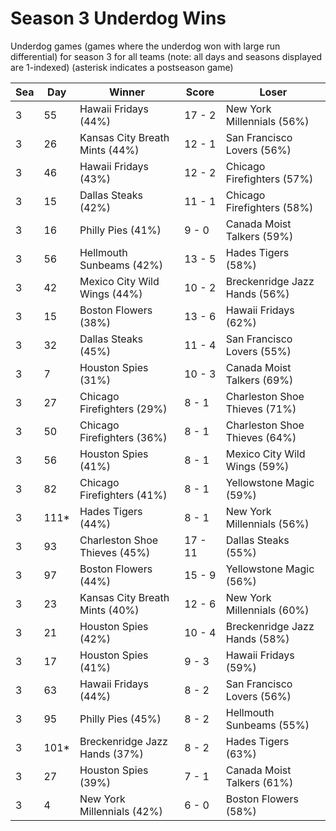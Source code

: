 # Season 3 Underdog Wins



Underdog games (games where the underdog won with large run differential) for season 3 for all teams (note: all days and seasons displayed are 1-indexed) (asterisk indicates a postseason game)


| Sea | Day | Winner | Score | Loser | 
| ------ |------ |------ |------ |------ |
| 3 | 55 | Hawaii Fridays (44%) | 17 - 2 | New York Millennials (56%) | 
| 3 | 26 | Kansas City Breath Mints (44%) | 12 - 1 | San Francisco Lovers (56%) | 
| 3 | 46 | Hawaii Fridays (43%) | 12 - 2 | Chicago Firefighters (57%) | 
| 3 | 15 | Dallas Steaks (42%) | 11 - 1 | Chicago Firefighters (58%) | 
| 3 | 16 | Philly Pies (41%) | 9 - 0 | Canada Moist Talkers (59%) | 
| 3 | 56 | Hellmouth Sunbeams (42%) | 13 - 5 | Hades Tigers (58%) | 
| 3 | 42 | Mexico City Wild Wings (44%) | 10 - 2 | Breckenridge Jazz Hands (56%) | 
| 3 | 15 | Boston Flowers (38%) | 13 - 6 | Hawaii Fridays (62%) | 
| 3 | 32 | Dallas Steaks (45%) | 11 - 4 | San Francisco Lovers (55%) | 
| 3 | 7 | Houston Spies (31%) | 10 - 3 | Canada Moist Talkers (69%) | 
| 3 | 27 | Chicago Firefighters (29%) | 8 - 1 | Charleston Shoe Thieves (71%) | 
| 3 | 50 | Chicago Firefighters (36%) | 8 - 1 | Charleston Shoe Thieves (64%) | 
| 3 | 56 | Houston Spies (41%) | 8 - 1 | Mexico City Wild Wings (59%) | 
| 3 | 82 | Chicago Firefighters (41%) | 8 - 1 | Yellowstone Magic (59%) | 
| 3 | 111* | Hades Tigers (44%) | 8 - 1 | New York Millennials (56%) | 
| 3 | 93 | Charleston Shoe Thieves (45%) | 17 - 11 | Dallas Steaks (55%) | 
| 3 | 97 | Boston Flowers (44%) | 15 - 9 | Yellowstone Magic (56%) | 
| 3 | 23 | Kansas City Breath Mints (40%) | 12 - 6 | New York Millennials (60%) | 
| 3 | 21 | Houston Spies (42%) | 10 - 4 | Breckenridge Jazz Hands (58%) | 
| 3 | 17 | Houston Spies (41%) | 9 - 3 | Hawaii Fridays (59%) | 
| 3 | 63 | Hawaii Fridays (44%) | 8 - 2 | San Francisco Lovers (56%) | 
| 3 | 95 | Philly Pies (45%) | 8 - 2 | Hellmouth Sunbeams (55%) | 
| 3 | 101* | Breckenridge Jazz Hands (37%) | 8 - 2 | Hades Tigers (63%) | 
| 3 | 27 | Houston Spies (39%) | 7 - 1 | Canada Moist Talkers (61%) | 
| 3 | 4 | New York Millennials (42%) | 6 - 0 | Boston Flowers (58%) | 


